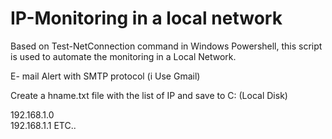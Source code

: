 # IP-Monitoring in a local network

Based on Test-NetConnection command in Windows Powershell, this script is used to automate the monitoring in a Local Network.

E- mail Alert with SMTP protocol (i Use Gmail) 

Create a hname.txt file with the list of IP and save to C: (Local Disk)

192.168.1.0 <br/>
192.168.1.1
ETC..

